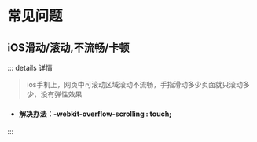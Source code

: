 # 常见问题

## iOS滑动/滚动,不流畅/卡顿
::: details 详情
>ios手机上，网页中可滚动区域滚动不流畅，手指滑动多少页面就只滚动多少，没有弹性效果
* #### 解决办法：-webkit-overflow-scrolling : touch;
:::